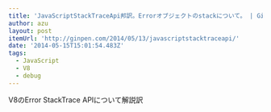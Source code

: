 ```yaml
---
title: 'JavaScriptStackTraceApi邦訳。Errorオブジェクトのstackについて。 | Ginpen.com'
author: azu
layout: post
itemUrl: 'http://ginpen.com/2014/05/13/javascriptstacktraceapi/'
date: '2014-05-15T15:01:54.483Z'
tags:
  - JavaScript
  - V8
  - debug
---
```

V8のError StackTrace APIについて解説訳
